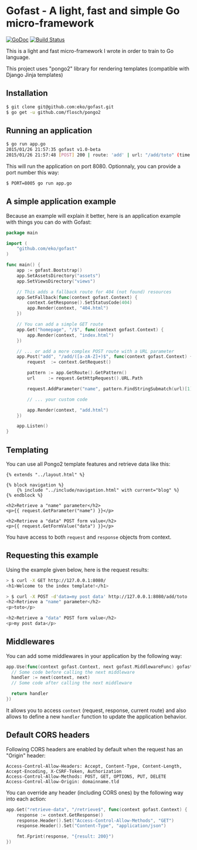 Gofast - A light, fast and simple Go micro-framework
====================================================

[![GoDoc](https://godoc.org/github.com/eko/gofast?status.png)](https://godoc.org/github.com/eko/gofast)
[![Build Status](https://secure.travis-ci.org/eko/gofast.png?branch=master)](http://travis-ci.org/eko/gofast)

This is a light and fast micro-framework I wrote in order to train to Go language.

This project uses "pongo2" library for rendering templates (compatible with Django Jinja templates)

Installation
------------

```bash
$ git clone git@github.com:eko/gofast.git
$ go get -u github.com/flosch/pongo2
```

Running an application
----------------------

```bash
$ go run app.go
2015/01/26 21:57:35 gofast v1.0-beta
2015/01/26 21:57:48 [POST] 200 | route: 'add' | url: "/add/toto" (time: 143.238us)
```

This will run the application on port 8080. Optionnaly, you can provide a port number this way:

```bash
$ PORT=8005 go run app.go
```

A simple application example
----------------------------

Because an example will explain it better, here is an application example with things you can do with Gofast:

```go
package main

import (
    "github.com/eko/gofast"
)

func main() {
    app := gofast.Bootstrap()
    app.SetAssetsDirectory("assets")
    app.SetViewsDirectory("views")

    // This adds a fallback route for 404 (not found) resources
    app.SetFallback(func(context gofast.Context) {
        context.GetResponse().SetStatusCode(404)
        app.Render(context, "404.html")
    })

    // You can add a simple GET route
    app.Get("homepage", "/$", func(context gofast.Context) {
        app.Render(context, "index.html")
    })

    // ... or add a more complex POST route with a URL parameter
    app.Post("add", "/add/([a-zA-Z]+)$", func(context gofast.Context) {
        request  := context.GetRequest()

        pattern := app.GetRoute().GetPattern()
        url     := request.GetHttpRequest().URL.Path

        request.AddParameter("name", pattern.FindStringSubmatch(url)[1])

        // ... your custom code

        app.Render(context, "add.html")
    })

    app.Listen()
}
```

Templating
----------

You can use all Pongo2 template features and retrieve data like this:

```twig
{% extends "../layout.html" %}

{% block navigation %}
    {% include "../include/navigation.html" with current="blog" %}
{% endblock %}

<h2>Retrieve a "name" parameter</h2>
<p>{{ request.GetParameter("name") }}</p>

<h2>Retrieve a "data" POST form value</h2>
<p>{{ request.GetFormValue("data") }}</p>
```

You have access to both `request` and `response` objects from context.

Requesting this example
-----------------------

Using the example given below, here is the request results:

```bash
> $ curl -X GET http://127.0.0.1:8080/
<h1>Welcome to the index template!</h1>

> $ curl -X POST -d'data=my post data' http://127.0.0.1:8080/add/toto
<h2>Retrieve a "name" parameter</h2>
<p>toto</p>

<h2>Retrieve a "data" POST form value</h2>
<p>my post data</p>
```

Middlewares
-----------

You can add some middlewares in your application by the following way:

```go
app.Use(func(context gofast.Context, next gofast.MiddlewareFunc) gofast.Handler {
  // Some code before calling the next middleware
  handler := next(context, next)
  // Some code after calling the next middleware

  return handler
})
```

It allows you to access `context` (request, response, current route) and also
allows to define a new `handler` function to update the application behavior.

Default CORS headers
--------------------

Following CORS headers are enabled by default when the request has an "Origin" header:

```
Access-Control-Allow-Headers: Accept, Content-Type, Content-Length, Accept-Encoding, X-CSRF-Token, Authorization
Access-Control-Allow-Methods: POST, GET, OPTIONS, PUT, DELETE
Access-Control-Allow-Origin: domainname.tld
```

You can override any header (including CORS ones) by the following way into each action:

```go
app.Get("retrieve-data", "/retrieve$", func(context gofast.Context) {
    response := context.GetResponse()
    response.Header().Set("Access-Control-Allow-Methods", "GET")
    response.Header().Set("Content-Type", "application/json")

    fmt.Fprint(response, "{result: 200}")
})
```
